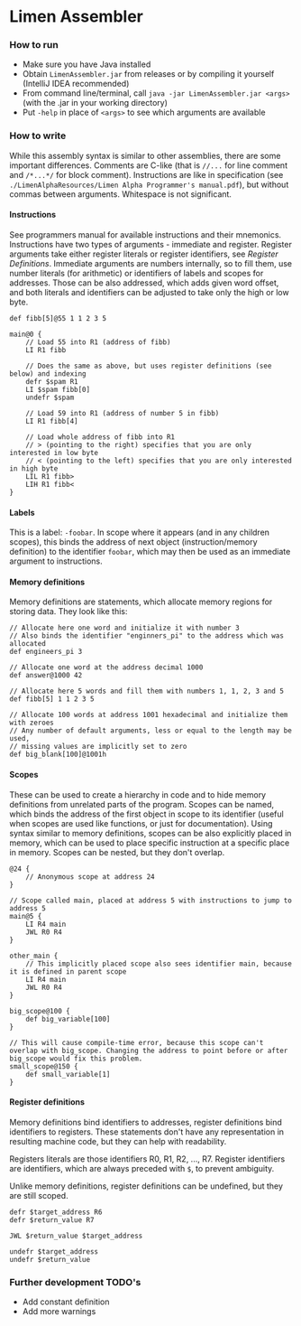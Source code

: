 # Limen Assembler

### How to run
- Make sure you have Java installed
- Obtain `LimenAssembler.jar` from releases or by compiling it yourself (IntelliJ IDEA recommended)
- From command line/terminal, call `java -jar LimenAssembler.jar <args>` (with the .jar in your working directory)
- Put `-help` in place of `<args>` to see which arguments are available

### How to write
While this assembly syntax is similar to other assemblies, there are some important differences.
Comments are C-like (that is `//...` for line comment and `/*...*/` for block comment).
Instructions are like in specification (see `./LimenAlphaResources/Limen Alpha Programmer's manual.pdf`),
but without commas between arguments. Whitespace is not significant.

#### Instructions
See programmers manual for available instructions and their mnemonics.
Instructions have two types of arguments - immediate and register.
Register arguments take either register literals or register identifiers, see *Register Definitions*.
Immediate arguments are numbers internally, so to fill them, use number literals (for arithmetic)
or identifiers of labels and scopes for addresses. Those can be also addressed, which adds given word offset,
and both literals and identifiers can be adjusted to take only the high or low byte.
```
def fibb[5]@55 1 1 2 3 5

main@0 {
	// Load 55 into R1 (address of fibb)
	LI R1 fibb
	
	// Does the same as above, but uses register definitions (see below) and indexing
	defr $spam R1
	LI $spam fibb[0]
	undefr $spam
	
	// Load 59 into R1 (address of number 5 in fibb)
	LI R1 fibb[4]
	
	// Load whole address of fibb into R1
	// > (pointing to the right) specifies that you are only interested in low byte
	// < (pointing to the left) specifies that you are only interested in high byte
	LIL R1 fibb>
	LIH R1 fibb<
}
```

#### Labels
This is a label: `-foobar`. In scope where it appears (and in any children scopes), this binds the address of next object
(instruction/memory definition) to the identifier `foobar`, which may then be used as an immediate argument to instructions.

#### Memory definitions
Memory definitions are statements, which allocate memory regions for storing data.
They look like this:
```
// Allocate here one word and initialize it with number 3
// Also binds the identifier "enginners_pi" to the address which was allocated
def engineers_pi 3

// Allocate one word at the address decimal 1000
def answer@1000 42

// Allocate here 5 words and fill them with numbers 1, 1, 2, 3 and 5
def fibb[5] 1 1 2 3 5

// Allocate 100 words at address 1001 hexadecimal and initialize them with zeroes
// Any number of default arguments, less or equal to the length may be used,
// missing values are implicitly set to zero
def big_blank[100]@1001h
```


#### Scopes
These can be used to create a hierarchy in code and to hide memory definitions from unrelated parts of the program.
Scopes can be named, which binds the address of the first object in scope to its identifier (useful when scopes are used like functions, or just for documentation).
Using syntax similar to memory definitions, scopes can be also explicitly placed in memory, which can be used to place specific instruction at a specific place in memory.
Scopes can be nested, but they don't overlap.

```
@24 {
	// Anonymous scope at address 24
}

// Scope called main, placed at address 5 with instructions to jump to address 5
main@5 {
	LI R4 main
	JWL R0 R4
}

other_main {
	// This implicitly placed scope also sees identifier main, because it is defined in parent scope
	LI R4 main
    JWL R0 R4
}

big_scope@100 {
	def big_variable[100]
}

// This will cause compile-time error, because this scope can't overlap with big_scope. Changing the address to point before or after big_scope would fix this problem.
small_scope@150 {
	def small_variable[1]
}
```

#### Register definitions
Memory definitions bind identifiers to addresses, register definitions bind identifiers to registers.
These statements don't have any representation in resulting machine code, but they can help with readability.

Registers literals are those identifiers R0, R1, R2, ..., R7.
Register identifiers are identifiers, which are always preceded with `$`, to prevent ambiguity.

Unlike memory definitions, register definitions can be undefined, but they are still scoped.

```
defr $target_address R6
defr $return_value R7

JWL $return_value $target_address

undefr $target_address
undefr $return_value
```

### Further development TODO's
- Add constant definition
- Add more warnings